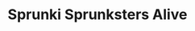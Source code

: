---
slug: sprunki-sprunksters-alive
title: Sprunki Sprunksters Alive
description: "Sprunki Sprunksters Alive is an exciting online game. Play for free directly in your browser!"
icon: /images/popular_mods/Sprunki Sprunksters Alive.png
url: https://wowtbc.net/sprunkin/sprunksters-alive/index.html
previewImage: /images/popular_mods/Sprunki Sprunksters Alive.png
type: popular mods

# SEO配置
seo:
  title: "Sprunki Sprunksters Alive - Play Free Online Game | Fun Browser Games"
  description: "Sprunki Sprunksters Alive - Play this fun online game for free in your browser. No download required!"
  ogImage: "/images/popular_mods/Sprunki Sprunksters Alive.png"
  keywords: "sprunki-sprunksters-alive, online game, browser game, free game, popular mods game, play online"

videoUrls:
  - https://www.youtube.com/embed/example1
  - https://www.youtube.com/embed/example2

whyPlay:
  title: "Why Play Sprunki Sprunksters Alive?"
  items:
    - "Immersive Gameplay: Sprunki Sprunksters Alive offers an engaging and immersive gaming experience that will keep you entertained for hours"
    - "Challenging Levels: Test your skills with increasingly difficult challenges and obstacles"
    - "Beautiful Graphics: Enjoy stunning visuals and smooth animations that bring the game world to life"
    - "Regular Updates: New content and features are added regularly to keep the game fresh and exciting"
    - "Free to Play: Experience all the fun without spending a penny"
    - "Community Features: Connect with other players, share strategies, and compete for high scores"
    - "Cross-Platform: Play on any device with a web browser, no downloads required"

features:
  title: "Key Features of Sprunki Sprunksters Alive"
  image: "/images/popular_mods/Sprunki Sprunksters Alive.png"
  items:
    - "Intuitive Controls: Easy to learn controls make Sprunki Sprunksters Alive accessible for players of all skill levels"
    - "Multiple Game Modes: Enjoy various gameplay options that provide different challenges and experiences"
    - "Character Customization: Personalize your gaming experience with unique characters and items"
    - "Achievement System: Complete special tasks to earn rewards and recognition"
    - "Leaderboards: Compete with players worldwide and see who can achieve the highest scores"

characteristics:
  title: "Game Characteristics"
  image: "/images/popular_mods/Sprunki Sprunksters Alive.png"
  items:
    - "Genre: Popular mods game with elements of strategy and skill"
    - "Difficulty: Suitable for both casual gamers and those seeking a challenge"
    - "Play Time: Quick sessions or extended gameplay, depending on your preference"
    - "Art Style: Vibrant and engaging visuals that enhance the gaming experience"
    - "Sound Design: Immersive audio that complements the gameplay perfectly"

info: "Sprunki Sprunksters Alive is an exciting online game that offers players a unique and engaging gaming experience. With its intuitive controls, stunning visuals, and challenging gameplay, Sprunki Sprunksters Alive provides hours of entertainment for players of all ages and skill levels. Whether you're looking for a quick gaming session during a break or an extended play session, Sprunki Sprunksters Alive delivers an immersive experience that will keep you coming back for more. The game features multiple levels of increasing difficulty, ensuring that players are constantly challenged as they progress. With regular updates adding new content and features, Sprunki Sprunksters Alive remains fresh and exciting, providing endless entertainment options for its growing community of players."

howToPlayIntro: "Welcome to Sprunki Sprunksters Alive! This guide will walk you through the basics and help you master the game. Whether you're a beginner or looking to improve your skills, these tips and instructions will enhance your gaming experience."

howToPlaySteps:
  - title: "Getting Started"
    description: "Begin your Sprunki Sprunksters Alive adventure by familiarizing yourself with the controls. Use your keyboard or mouse to navigate through the game interface. The tutorial will guide you through the basic mechanics and help you understand the objectives."
  - title: "Understanding the Objectives"
    description: "In Sprunki Sprunksters Alive, your main goal is to progress through levels by completing specific objectives. Each level presents unique challenges that require different strategies and approaches."
  - title: "Mastering the Controls"
    description: "Practice using the controls to improve your precision and reaction time. Sprunki Sprunksters Alive requires quick reflexes and strategic thinking to overcome obstacles and defeat opponents."
  - title: "Utilizing Power-ups"
    description: "Collect power-ups throughout the game to enhance your abilities and overcome difficult challenges. Each power-up offers unique advantages that can be crucial for success."
  - title: "Developing Strategies"
    description: "As you progress in Sprunki Sprunksters Alive, develop effective strategies for different scenarios. Analyze patterns, anticipate challenges, and adapt your approach to maximize your performance."

faq:
  title: "Frequently Asked Questions about Sprunki Sprunksters Alive"
  items:
    - question: "Is Sprunki Sprunksters Alive free to play?"
      answer: "Yes, Sprunki Sprunksters Alive is completely free to play directly in your web browser. No downloads or purchases are required to enjoy the full game experience."
    - question: "Can I play Sprunki Sprunksters Alive on mobile devices?"
      answer: "Yes, Sprunki Sprunksters Alive is optimized for both desktop and mobile play. You can enjoy the game on any device with a web browser and internet connection."
    - question: "Are there any in-game purchases?"
      answer: "While Sprunki Sprunksters Alive is free to play, there may be optional in-game purchases available for cosmetic items or additional features that don't affect core gameplay."
    - question: "How often is Sprunki Sprunksters Alive updated?"
      answer: "The developers regularly update Sprunki Sprunksters Alive with new content, features, and improvements based on player feedback and game performance."
    - question: "Can I play Sprunki Sprunksters Alive offline?"
      answer: "Currently, Sprunki Sprunksters Alive requires an internet connection to play as it's a browser-based online game."
    - question: "Is Sprunki Sprunksters Alive suitable for children?"
      answer: "Yes, Sprunki Sprunksters Alive is designed to be family-friendly and suitable for players of all ages."
    - question: "How do I report bugs or issues?"
      answer: "If you encounter any problems while playing Sprunki Sprunksters Alive, you can report them through the game's support page or contact the developers directly through their website."
    - question: "Still Have Questions?"
      answer: "If you have additional questions about Sprunki Sprunksters Alive that aren't covered in this FAQ, please visit our support center or contact our customer service team for assistance."
---